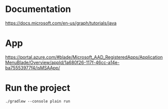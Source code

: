 # Documentation
https://docs.microsoft.com/en-us/graph/tutorials/java

# App
https://portal.azure.com/#blade/Microsoft_AAD_RegisteredApps/ApplicationMenuBlade/Overview/appId/1a680f26-117f-46cc-a14e-ba75553977f4/isMSAApp/

# Run the project
``
./gradlew --console plain run
``